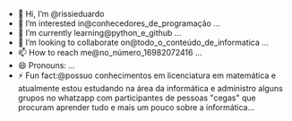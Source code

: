 - 👋 Hi, I’m @rissieduardo
- 👀 I’m   interested in@conhecedores_de_programação ...
- 🌱 I’m currently learning@python_e_github ...
- 💞️ I’m looking to collaborate on@todo_o_conteúdo_de_informatica ...
- 📫 How to reach me@no_número_16982072416 ...
- 😄 Pronouns: ...
- ⚡ Fun fact:@possuo conhecimentos em licenciatura em matemática e atualmente estou estudando na área da informática e administro alguns grupos no whatzapp com participantes de pessoas "cegas" que procuram aprender tudo e mais um pouco sobre a informática...

<!---
rissieduardo/rissieduardo is a ✨ special ✨ repository because its `README.md` (this file) appears on your GitHub profile.
You can click the Preview link to take a look at your changes.


--->
